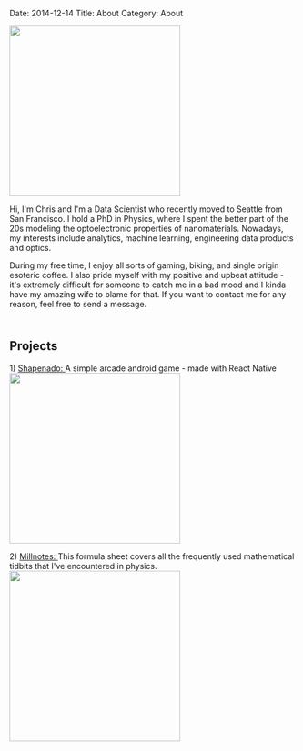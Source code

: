 Date: 2014-12-14
Title: About 
Category: About

<div class="col-md-6">
<img src="/assets/common/photo.jpg" width="300" class="image_center_style" >
<p>Hi, I'm Chris and I'm a Data Scientist who recently moved to Seattle from San Francisco. I hold a PhD in Physics, where I spent the better part of the 20s modeling the 
optoelectronic properties of nanomaterials. Nowadays, my interests include analytics, machine learning,  
engineering data products and optics.</p>      
   
<p>During my free time, I enjoy all sorts of gaming, biking, and single origin esoteric coffee. 
I also pride myself with my positive and upbeat attitude - it's extremely difficult
for someone to catch me in a bad mood and I kinda have my amazing wife to blame for that. If you want to contact me for 
any reason, feel free to send a message. </p>
 
<div class="text-center" style="padding-bottom:10px">
<a class="nounderline" href="http://linkedin.com/in/chrisvmiller/"><i class="fa fa-linkedin-square fa-5x" style="color:blue"></i></a>
<a class="nounderline" href="http://github.com/chrisvmiller"><i class="fa fa-github-square fa-5x" style="color:purple"></i></a>
<a class="nounderline" type="application/atom+xml" href="http://randomlyunique.com/feeds/all.atom.xml"><i class="fa fa-rss-square fa-5x" style="color:orange"></i></a>
</div>

</div>
<div class="col-md-6">
<h2 class="text-center">Projects</h2>
<p class="article-text">
1) <a class="nounderline" href="https://play.google.com/store/apps/details?id=com.shapenado&hl=en">Shapenado: </a>A simple arcade android game - made with React Native
<a class="nounderline" href="https://play.google.com/store/apps/details?id=com.shapenado&hl=en"> <img src="/assets/common/shapenado.png" width="300" class="image_center_style" > </a>
</p>

<p class="article-text">
2) <a class="nounderline" href="https://github.com/chrisvmiller/analytics/blob/master/millnotes/millnotes.pdf">Millnotes: </a>This formula sheet covers all the frequently used mathematical tidbits that I've encountered in physics.
<a class="nounderline" href="https://github.com/chrisvmiller/analytics/blob/master/millnotes/millnotes.pdf"><img src="/assets/common/millnotes.jpg" width="300" class="image_center_style"></a>  
</p>
</div>